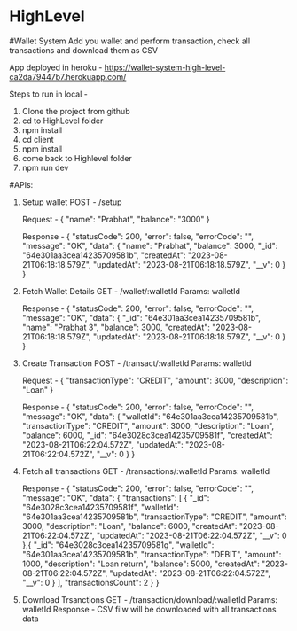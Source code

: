# HighLevel

#Wallet System
Add you wallet and perform transaction, check all transactions and download them as CSV

App deployed in heroku - https://wallet-system-high-level-ca2da79447b7.herokuapp.com/

Steps to run in local -

1. Clone the project from github
2. cd to HighLevel folder
3. npm install
4. cd client
5. npm install
6. come back to Highlevel folder
7. npm run dev

#APIs:

1. Setup wallet
   POST - /setup

   Request - {
   "name": "Prabhat",
   "balance": "3000"
   }

   Response - {
   "statusCode": 200,
   "error": false,
   "errorCode": "",
   "message": "OK",
   "data": {
   "name": "Prabhat",
   "balance": 3000,
   "\_id": "64e301aa3cea14235709581b",
   "createdAt": "2023-08-21T06:18:18.579Z",
   "updatedAt": "2023-08-21T06:18:18.579Z",
   "\_\_v": 0
   }
   }

2. Fetch Wallet Details
   GET - /wallet/:walletId
   Params: walletId

   Response - {
   "statusCode": 200,
   "error": false,
   "errorCode": "",
   "message": "OK",
   "data": {
   "\_id": "64e301aa3cea14235709581b",
   "name": "Prabhat 3",
   "balance": 3000,
   "createdAt": "2023-08-21T06:18:18.579Z",
   "updatedAt": "2023-08-21T06:18:18.579Z",
   "\_\_v": 0
   }
   }

3. Create Transaction
   POST - /transact/:walletId
   Params: walletId

   Request - {
   "transactionType": "CREDIT",
   "amount": 3000,
   "description": "Loan"
   }

   Response - {
   "statusCode": 200,
   "error": false,
   "errorCode": "",
   "message": "OK",
   "data": {
   "walletId": "64e301aa3cea14235709581b",
   "transactionType": "CREDIT",
   "amount": 3000,
   "description": "Loan",
   "balance": 6000,
   "\_id": "64e3028c3cea14235709581f",
   "createdAt": "2023-08-21T06:22:04.572Z",
   "updatedAt": "2023-08-21T06:22:04.572Z",
   "\_\_v": 0
   }
   }

4. Fetch all transactions
   GET - /transactions/:walletId
   Params: walletId

   Response - {
   "statusCode": 200,
   "error": false,
   "errorCode": "",
   "message": "OK",
   "data": {
   "transactions": [
   {
   "_id": "64e3028c3cea14235709581f",
   "walletId": "64e301aa3cea14235709581b",
   "transactionType": "CREDIT",
   "amount": 3000,
   "description": "Loan",
   "balance": 6000,
   "createdAt": "2023-08-21T06:22:04.572Z",
   "updatedAt": "2023-08-21T06:22:04.572Z",
   "__v": 0
   },{
   "_id": "64e3028c3cea14235709581g",
   "walletId": "64e301aa3cea14235709581b",
   "transactionType": "DEBIT",
   "amount": 1000,
   "description": "Loan return",
   "balance": 5000,
   "createdAt": "2023-08-21T06:22:04.572Z",
   "updatedAt": "2023-08-21T06:22:04.572Z",
   "__v": 0
   }
   ],
   "transactionsCount": 2
   }
   }

5. Download Trsanctions
   GET - /transaction/download/:walletId
   Params: walletId
   Response - CSV filw will be downloaded with all transactions data
